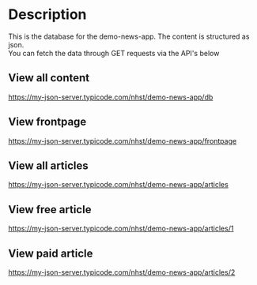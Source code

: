 # Description
This is the database for the demo-news-app. The content is structured as json.  
You can fetch the data through GET requests via the API's below

## View all content
https://my-json-server.typicode.com/nhst/demo-news-app/db

## View frontpage
https://my-json-server.typicode.com/nhst/demo-news-app/frontpage

## View all articles
https://my-json-server.typicode.com/nhst/demo-news-app/articles

## View free article
https://my-json-server.typicode.com/nhst/demo-news-app/articles/1

## View paid article
https://my-json-server.typicode.com/nhst/demo-news-app/articles/2

